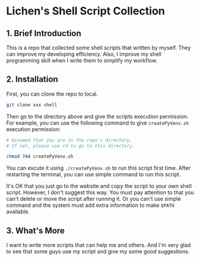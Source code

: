 # Lichen's Shell Script Collection

## 1. Brief Introduction
This is a repo that collected some shell scripts that written by myself. They can improve my developing efficiency. Also, I improve my shell programming skill when I write them to simplify my workflow.

## 2. Installation
First, you can clone the repo to local.

```bash
git clone xxx shell
```

Then go to the directory above and give the scripts execution permission. For example, you can use the following command to give `createPyVenv.sh` execution permission:

```bash
# Assumed that you are in the repo's directory.
# If not, please use cd to go to this directory.

chmod 744 createPyVenv.sh
```

You can excute it using `./createPyVenv.sh` to run this script first time. After restarting the terminal, you can use simple command to run this script.

It's OK that you just go to the website and copy the script to your own shell script. However, I don't suggest this way. You must pay attention to that you can't delete or move the script after running it. Or you can't use simple command and the system must add extra information to make `$PATH` available.

## 3. What's More
I want to write more scripts that can help me and others. And I'm very glad to see that some guys use my script and give my some good suggestions.